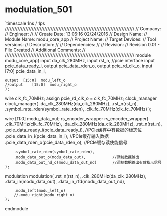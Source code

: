 # modulation_501
`timescale 1ns / 1ps
//////////////////////////////////////////////////////////////////////////////////
// Company: 
// Engineer: 
// 
// Create Date:    13:06:16 02/24/2016 
// Design Name: 
// Module Name:    modu_core_app 
// Project Name: 
// Target Devices: 
// Tool versions: 
// Description: 
//
// Dependencies: 
//
// Revision: 
// Revision 0.01 - File Created
// Additional Comments: 
//
//////////////////////////////////////////////////////////////////////////////////
module modu_core_app(
	input			da_clk_280MHz,
	input			rst_n,
	//pcie interface
	input			pcie_data_ready_i,
	output			pcie_data_rden_o,
	output			pcie_rd_clk_o,
	input	[7:0]	pcie_data_in_i,
	
	output	[15:0]	modu_left_o
	//output	[15:0]	modu_right_o
    );
	
	
wire clk_fc_70MHz;
assign 	pcie_rd_clk_o = clk_fc_70MHz;
clock_manager clock_manager(
		.da_clk_280MHz(da_clk_280MHz),
		.rst_n(rst_n),
		.symbol_rate_rden(symbol_rate_rden),
		.clk_fc_70MHz(clk_fc_70MHz)
    );

wire [11:0] modu_data_out;
rs_encoder_wrapper rs_encoder_wrapper(
		.clk_70MHz(clk_fc_70MHz),
		.da_clk_280MHz(da_clk_280MHz),
		.rst_n(rst_n),
		.pcie_data_ready_i(pcie_data_ready_i),				//PCIe缓存中有数据的标志位
		.pcie_data_in_i(pcie_data_in_i),				//PCIe缓存输入数据
		.pcie_data_rden_o(pcie_data_rden_o),				//PCIe缓存读使能信号
		
		.symbol_rate_rden(symbol_rate_rden),
		.modu_data_out_o(modu_data_out),			//调制数据输出
		.modu_data_out_nd_o(modu_data_out_nd)		//调制数据输出有效指示信号
    );

modulation modulation(
		.rst_n(rst_n),
		.clk_280MHz(da_clk_280MHz),
		.data_in(modu_data_out),
		.data_in_rfd(modu_data_out_nd),
		
		.modu_left(modu_left_o)
		//.modu_right(modu_right_o)
    );	

endmodule
